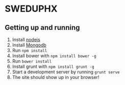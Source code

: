 SWEDUPHX
========

## Getting up and running

 1. Install [nodejs](http://nodejs.org/)
 2. Install [Mongodb](http://www.mongodb.org/)
 3. Run `npm install`
 4. Install bower with `npm install bower -g`
 5. Run `bower install`
 6. Install grunt with `npm install grunt -g`
 7. Start a development server by running `grunt serve`
 8. The site should show up in your browser!

